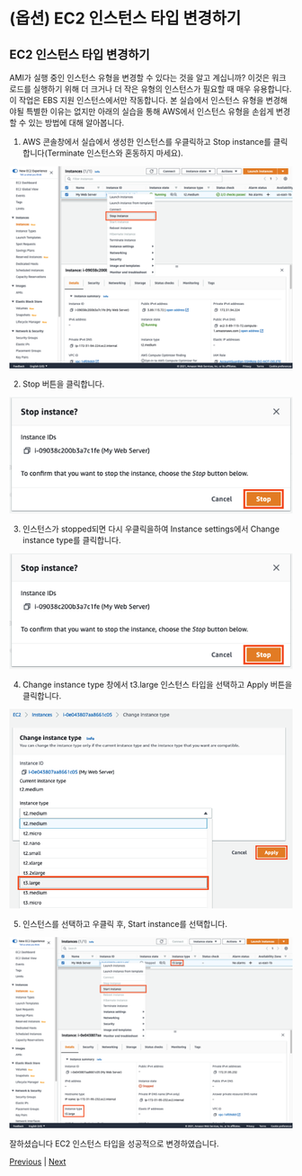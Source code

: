 # (옵션) EC2 인스턴스 타입 변경하기

## EC2 인스턴스 타입 변경하기
AMI가 실행 중인 인스턴스 유형을 변경할 수 있다는 것을 알고 계십니까? 이것은 워크로드를 실행하기 위해 더 크거나 더 작은 유형의 인스턴스가 필요할 때 매우 유용합니다. 이 작업은 EBS 지원 인스턴스에서만 작동합니다. 본 실습에서 인스턴스 유형을 변경해야될 특별한 이유는 없지만 아래의 실습을 통해 AWS에서 인스턴스 유형을 손쉽게 변경할 수 있는 방법에 대해 알아봅니다.

1. AWS 콘솔창에서 실습에서 생성한 인스턴스를 우클릭하고 Stop instance를 클릭합니다(Terminate 인스턴스와 혼동하지 마세요).

![](../../images/stop-instance.png)

2. Stop 버튼을 클릭합니다.

![](../../images/stop-confirm.png)

3. 인스턴스가 stopped되면 다시 우클릭을하여 Instance settings에서 Change instance type를 클릭합니다.

![](../../images/stop-confirm.png)

4. Change instance type 창에서 t3.large 인스턴스 타입을 선택하고 Apply 버튼을 클릭합니다.

![](../../images/select-instance-type.png)

5. 인스턴스를 선택하고 우클릭 후, Start instance를 선택합니다.

![](../../images/start-instance.png)

잘하셨습니다
EC2 인스턴스 타입을 성공적으로 변경하였습니다.

[Previous](./3-ec2.md) | [Next](./5-ec2.md)